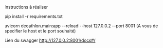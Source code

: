 Instructions à réaliser

pip install -r requirements.txt

uvicorn decathlon.main:app --reload --host 127.0.0.2 --port 8001 (A vous de specifier le host et le port souhaité)

Lien du swagger http://127.0.0.2:8001/docs#/ 